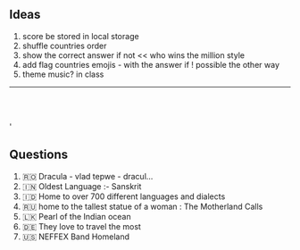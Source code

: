 ## Ideas

1) score be stored in local storage
1) shuffle countries order
1) show the correct answer if not << who wins the million style
1) add flag countries emojis - with the answer if ! possible the other way
1) theme music? in class

___
<br><br>

'
## Questions

1) 🇷🇴 Dracula - vlad tepwe - dracul...
1) 🇮🇳 Oldest Language :- Sanskrit
1) 🇮🇩 Home to over 700 different languages and dialects
1) 🇷🇺 home to the tallest statue of a woman : The Motherland Calls 
1) 🇱🇰 Pearl of the Indian ocean
1) 🇩🇪 They love to travel the most
1) 🇺🇸 NEFFEX Band Homeland

